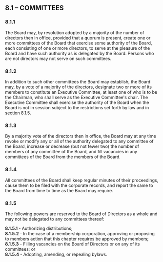 ## **8.1 – COMMITTEES**

### **8.1.1**

The Board may, by resolution adopted by a majority of the number of directors then in office, provided that a quorum is present, create one or more committees of the Board that exercise some authority of the Board, each consisting of one or more directors, to serve at the pleasure of the Board and have such authority as is delegated by the Board. Persons who are not directors may not serve on such committees.

### **8.1.2**

In addition to such other committees the Board may establish, the Board may, by a vote of a majority of the directors, designate two or more of its members to constitute an Executive Committee, at least one of who is to be the Chairman, who shall serve as the Executive Committee's chair. The Executive Committee shall exercise the authority of the Board when the Board is not in session subject to the restrictions set forth by law and in section 8.1.5.

### **8.1.3**

By a majority vote of the directors then in office, the Board may at any time revoke or modify any or all of the authority delegated to any committee of the Board, increase or decrease (but not fewer two) the number of members of any committee of the Board, and fill vacancies in any committees of the Board from the members of the Board.

### **8.1.4**

All committees of the Board shall keep regular minutes of their proceedings, cause them to be filed with the corporate records, and report the same to the Board from time to time as the Board may require.

### **8.1.5**

The following powers are reserved to the Board of Directors as a whole and may not be delegated to any committees thereof:

   **8.1.5.1** - Authorizing distributions;  
   **8.1.5.2** - In the case of a membership corporation, approving or proposing to members action that this chapter requires be approved by members;  
   **8.1.5.3** - Filling vacancies on the Board of Directors or on any of its committees; or  
   **8.1.5.4** - Adopting, amending, or repealing bylaws.

